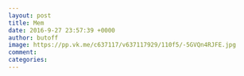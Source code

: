 ```yaml
--- 
layout: post 
title: Mem 
date: 2016-9-27 23:57:39 +0000 
author: butoff 
image: https://pp.vk.me/c637117/v637117929/110f5/-5GVQn4RJFE.jpg
comment: 
categories: 
---
```

